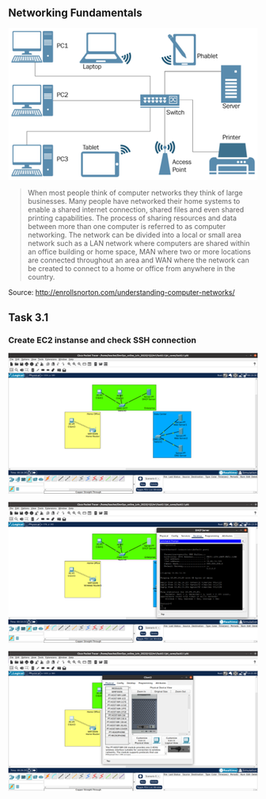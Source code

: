 ## Networking Fundamentals

![VB](images/network.png "VB")

> When most people think of computer networks they think of large businesses. Many people have networked their home systems to enable a shared internet connection, shared files and even shared printing capabilities. The process of sharing resources and data between more than one computer is referred to as computer networking. The network can be divided into a local or small area network such as a LAN network where computers are shared within an office building or home space, MAN where two or more locations are connected throughout an area and WAN where the network can be created to connect to a home or office from anywhere in the country.

Source: http://enrollsnorton.com/understanding-computer-networks/

## Task 3.1

### Create EC2 instanse and check SSH connection

![VB](images/im1.png "VB")

![VB](images/im2.png "VB")

![VB](images/im3.png "VB")
